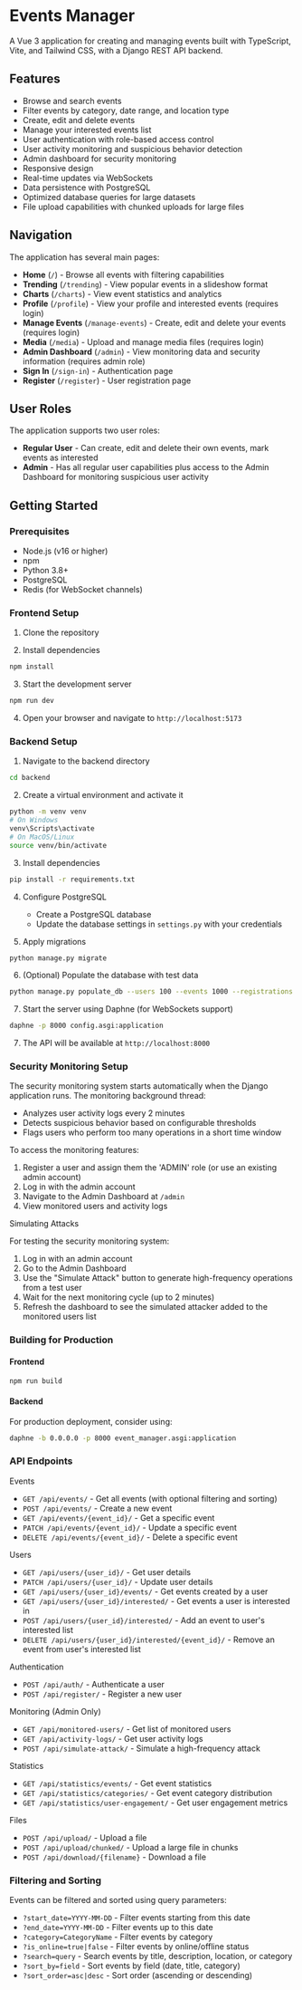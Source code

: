 # Events Manager

A Vue 3 application for creating and managing events built with TypeScript, Vite, and Tailwind CSS, with a Django REST API backend.

## Features

- Browse and search events
- Filter events by category, date range, and location type
- Create, edit and delete events
- Manage your interested events list
- User authentication with role-based access control
- User activity monitoring and suspicious behavior detection
- Admin dashboard for security monitoring
- Responsive design
- Real-time updates via WebSockets
- Data persistence with PostgreSQL
- Optimized database queries for large datasets
- File upload capabilities with chunked uploads for large files

## Navigation

The application has several main pages:

- **Home** (`/`) - Browse all events with filtering capabilities
- **Trending** (`/trending`) - View popular events in a slideshow format
- **Charts** (`/charts`) - View event statistics and analytics
- **Profile** (`/profile`) - View your profile and interested events (requires login)
- **Manage Events** (`/manage-events`) - Create, edit and delete your events (requires login)
- **Media** (`/media`) - Upload and manage media files (requires login)
- **Admin Dashboard** (`/admin`) - View monitoring data and security information (requires admin role)
- **Sign In** (`/sign-in`) - Authentication page
- **Register** (`/register`) - User registration page

## User Roles

The application supports two user roles:

- **Regular User** - Can create, edit and delete their own events, mark events as interested
- **Admin** - Has all regular user capabilities plus access to the Admin Dashboard for monitoring suspicious user activity

## Getting Started

### Prerequisites

- Node.js (v16 or higher)
- npm
- Python 3.8+
- PostgreSQL
- Redis (for WebSocket channels)

### Frontend Setup

1. Clone the repository

2. Install dependencies
```bash
npm install
```
3. Start the development server
```bash
npm run dev
```
4. Open your browser and navigate to ```http://localhost:5173```

### Backend Setup

1. Navigate to the backend directory
```bash
cd backend
```

2. Create a virtual environment and activate it
```bash
python -m venv venv
# On Windows
venv\Scripts\activate
# On MacOS/Linux
source venv/bin/activate
```

3. Install dependencies
```bash
pip install -r requirements.txt
```

4. Configure PostgreSQL
   - Create a PostgreSQL database
   - Update the database settings in ```settings.py``` with your credentials

5. Apply migrations
```bash
python manage.py migrate
```

6. (Optional) Populate the database with test data
```bash
python manage.py populate_db --users 100 --events 1000 --registrations 2000 --interested 2000
```

7. Start the server using Daphne (for WebSockets support)
```bash
daphne -p 8000 config.asgi:application
```

7. The API will be available at ```http://localhost:8000```

### Security Monitoring Setup
The security monitoring system starts automatically when the Django application runs. The monitoring background thread:

- Analyzes user activity logs every 2 minutes
- Detects suspicious behavior based on configurable thresholds
- Flags users who perform too many operations in a short time window

To access the monitoring features:

1. Register a user and assign them the 'ADMIN' role (or use an existing admin account)
2. Log in with the admin account
3. Navigate to the Admin Dashboard at ```/admin```
4. View monitored users and activity logs

Simulating Attacks

For testing the security monitoring system:

1. Log in with an admin account
2. Go to the Admin Dashboard
3. Use the "Simulate Attack" button to generate high-frequency operations from a test user
4. Wait for the next monitoring cycle (up to 2 minutes)
5. Refresh the dashboard to see the simulated attacker added to the monitored users list

### Building for Production

#### Frontend
```bash
npm run build
```

#### Backend
For production deployment, consider using:
```bash
daphne -b 0.0.0.0 -p 8000 event_manager.asgi:application
```

### API Endpoints
Events
- ```GET /api/events/``` - Get all events (with optional filtering and sorting)
- ```POST /api/events/``` - Create a new event
- ```GET /api/events/{event_id}/``` - Get a specific event
- ```PATCH /api/events/{event_id}/``` - Update a specific event
- ```DELETE /api/events/{event_id}/``` - Delete a specific event

Users
- ```GET /api/users/{user_id}/``` - Get user details
- ```PATCH /api/users/{user_id}/``` - Update user details
- ```GET /api/users/{user_id}/events/``` - Get events created by a user
- ```GET /api/users/{user_id}/interested/``` - Get events a user is interested in
- ```POST /api/users/{user_id}/interested/``` - Add an event to user's interested list
- ```DELETE /api/users/{user_id}/interested/{event_id}/``` - Remove an event from user's interested list

Authentication
- ```POST /api/auth/``` - Authenticate a user
- ```POST /api/register/``` - Register a new user

Monitoring (Admin Only)
- ```GET /api/monitored-users/``` - Get list of monitored users
- ```GET /api/activity-logs/``` - Get user activity logs
- ```POST /api/simulate-attack/``` - Simulate a high-frequency attack

Statistics
- ```GET /api/statistics/events/``` - Get event statistics
- ```GET /api/statistics/categories/``` - Get event category distribution
- ```GET /api/statistics/user-engagement/``` - Get user engagement metrics

Files
- ```POST /api/upload/``` - Upload a file
- ```POST /api/upload/chunked/``` - Upload a large file in chunks
- ```POST /api/download/{filename}``` - Download a file

### Filtering and Sorting
Events can be filtered and sorted using query parameters:

- ```?start_date=YYYY-MM-DD``` - Filter events starting from this date
- ```?end_date=YYYY-MM-DD``` - Filter events up to this date
- ```?category=CategoryName``` - Filter events by category
- ```?is_online=true|false``` - Filter events by online/offline status
- ```?search=query``` - Search events by title, description, location, or category
- ```?sort_by=field``` - Sort events by field (date, title, category)
- ```?sort_order=asc|desc``` - Sort order (ascending or descending)
